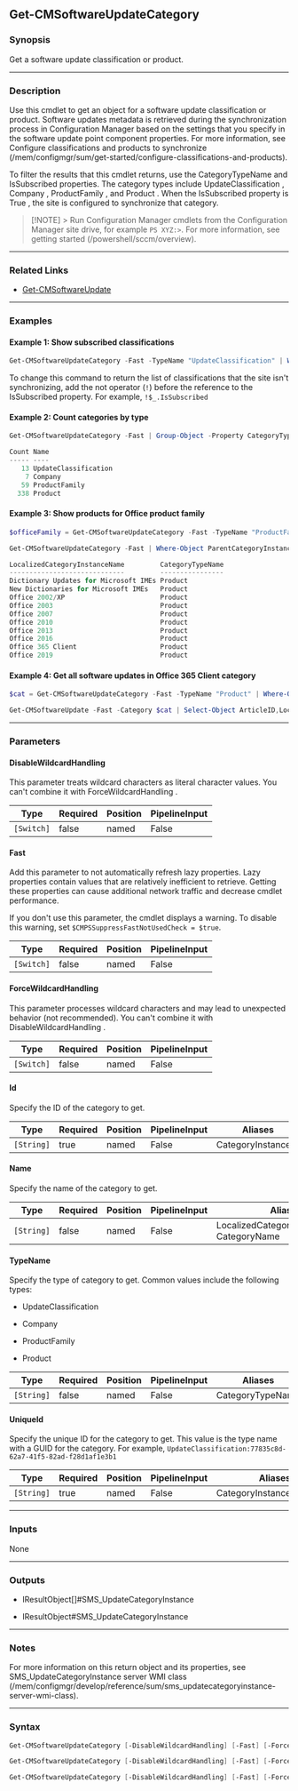 Get-CMSoftwareUpdateCategory
----------------------------




### Synopsis
Get a software update classification or product.



---


### Description

Use this cmdlet to get an object for a software update classification or product. Software updates metadata is retrieved during the synchronization process in Configuration Manager based on the settings that you specify in the software update point component properties. For more information, see Configure classifications and products to synchronize (/mem/configmgr/sum/get-started/configure-classifications-and-products).



To filter the results that this cmdlet returns, use the CategoryTypeName and IsSubscribed properties. The category types include UpdateClassification , Company , ProductFamily , and Product . When the IsSubscribed property is True , the site is configured to synchronize that category.



> [!NOTE] > Run Configuration Manager cmdlets from the Configuration Manager site drive, for example `PS XYZ:>`. For more information, see getting started (/powershell/sccm/overview).



---


### Related Links
* [Get-CMSoftwareUpdate](Get-CMSoftwareUpdate)





---


### Examples
#### Example 1: Show subscribed classifications
```PowerShell
Get-CMSoftwareUpdateCategory -Fast -TypeName "UpdateClassification" | Where-Object { $_.IsSubscribed } | Select-Object LocalizedCategoryInstanceName
```
To change this command to return the list of classifications that the site isn't synchronizing, add the not operator (`!`) before the reference to the IsSubscribed property. For example, `!$_.IsSubscribed`
#### Example 2: Count categories by type
```PowerShell
Get-CMSoftwareUpdateCategory -Fast | Group-Object -Property CategoryTypeName

Count Name
----- ----
   13 UpdateClassification
    7 Company
   59 ProductFamily
  338 Product
```

#### Example 3: Show products for Office product family
```PowerShell
$officeFamily = Get-CMSoftwareUpdateCategory -Fast -TypeName "ProductFamily" | Where-Object { $_.LocalizedCategoryInstanceName -eq "Office" }

Get-CMSoftwareUpdateCategory -Fast | Where-Object ParentCategoryInstanceId -eq $officeFamily.CategoryInstanceID | Select-Object LocalizedCategoryInstanceName,CategoryTypeName

LocalizedCategoryInstanceName         CategoryTypeName
-----------------------------         ----------------
Dictionary Updates for Microsoft IMEs Product
New Dictionaries for Microsoft IMEs   Product
Office 2002/XP                        Product
Office 2003                           Product
Office 2007                           Product
Office 2010                           Product
Office 2013                           Product
Office 2016                           Product
Office 365 Client                     Product
Office 2019                           Product
```

#### Example 4: Get all software updates in Office 365 Client category
```PowerShell
$cat = Get-CMSoftwareUpdateCategory -Fast -TypeName "Product" | Where-Object { $_.LocalizedCategoryInstanceName -eq "Office 365 Client" }

Get-CMSoftwareUpdate -Fast -Category $cat | Select-Object ArticleID,LocalizedDisplayName,IsDeployed,IsSuperseded,NumTotal,NumMissing
```



---


### Parameters
#### **DisableWildcardHandling**

This parameter treats wildcard characters as literal character values. You can't combine it with ForceWildcardHandling .






|Type      |Required|Position|PipelineInput|
|----------|--------|--------|-------------|
|`[Switch]`|false   |named   |False        |



#### **Fast**

Add this parameter to not automatically refresh lazy properties. Lazy properties contain values that are relatively inefficient to retrieve. Getting these properties can cause additional network traffic and decrease cmdlet performance.


If you don't use this parameter, the cmdlet displays a warning. To disable this warning, set `$CMPSSuppressFastNotUsedCheck = $true`.






|Type      |Required|Position|PipelineInput|
|----------|--------|--------|-------------|
|`[Switch]`|false   |named   |False        |



#### **ForceWildcardHandling**

This parameter processes wildcard characters and may lead to unexpected behavior (not recommended). You can't combine it with DisableWildcardHandling .






|Type      |Required|Position|PipelineInput|
|----------|--------|--------|-------------|
|`[Switch]`|false   |named   |False        |



#### **Id**

Specify the ID of the category to get.






|Type      |Required|Position|PipelineInput|Aliases           |
|----------|--------|--------|-------------|------------------|
|`[String]`|true    |named   |False        |CategoryInstanceID|



#### **Name**

Specify the name of the category to get.






|Type      |Required|Position|PipelineInput|Aliases                                       |
|----------|--------|--------|-------------|----------------------------------------------|
|`[String]`|false   |named   |False        |LocalizedCategoryInstanceName<br/>CategoryName|



#### **TypeName**

Specify the type of category to get. Common values include the following types:


* UpdateClassification


* Company


* ProductFamily


* Product






|Type      |Required|Position|PipelineInput|Aliases         |
|----------|--------|--------|-------------|----------------|
|`[String]`|false   |named   |False        |CategoryTypeName|



#### **UniqueId**

Specify the unique ID for the category to get. This value is the type name with a GUID for the category. For example, `UpdateClassification:77835c8d-62a7-41f5-82ad-f28d1af1e3b1`






|Type      |Required|Position|PipelineInput|Aliases                  |
|----------|--------|--------|-------------|-------------------------|
|`[String]`|true    |named   |False        |CategoryInstance_UniqueID|





---


### Inputs
None





---


### Outputs
* IResultObject[]#SMS_UpdateCategoryInstance


* IResultObject#SMS_UpdateCategoryInstance






---


### Notes
For more information on this return object and its properties, see SMS_UpdateCategoryInstance server WMI class (/mem/configmgr/develop/reference/sum/sms_updatecategoryinstance-server-wmi-class).



---


### Syntax
```PowerShell
Get-CMSoftwareUpdateCategory [-DisableWildcardHandling] [-Fast] [-ForceWildcardHandling] -Id <String> [<CommonParameters>]
```
```PowerShell
Get-CMSoftwareUpdateCategory [-DisableWildcardHandling] [-Fast] [-ForceWildcardHandling] [-Name <String>] [-TypeName <String>] [<CommonParameters>]
```
```PowerShell
Get-CMSoftwareUpdateCategory [-DisableWildcardHandling] [-Fast] [-ForceWildcardHandling] -UniqueId <String> [<CommonParameters>]
```

